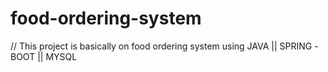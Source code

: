 # food-ordering-system

// This project is basically on food ordering system using JAVA  ||   SPRING -BOOT   || MYSQL
